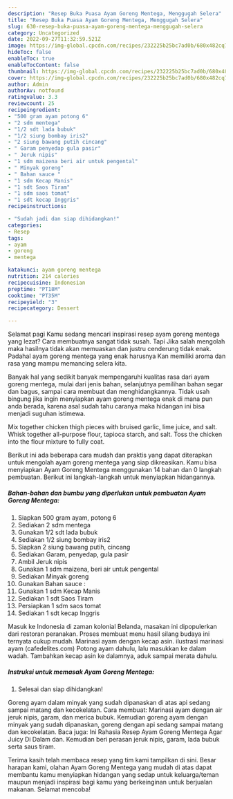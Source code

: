 ```yaml
---
description: "Resep Buka Puasa Ayam Goreng Mentega, Menggugah Selera"
title: "Resep Buka Puasa Ayam Goreng Mentega, Menggugah Selera"
slug: 630-resep-buka-puasa-ayam-goreng-mentega-menggugah-selera
category: Uncategorized
date: 2022-09-27T11:32:59.521Z
image: https://img-global.cpcdn.com/recipes/232225b25bc7ad0b/680x482cq70/ayam-goreng-mentega-foto-resep-utama.jpg
hideToc: false
enableToc: true
enableTocContent: false
thumbnail: https://img-global.cpcdn.com/recipes/232225b25bc7ad0b/680x482cq70/ayam-goreng-mentega-foto-resep-utama.jpg
cover: https://img-global.cpcdn.com/recipes/232225b25bc7ad0b/680x482cq70/ayam-goreng-mentega-foto-resep-utama.jpg
author: Admin
authorAv: notfound
ratingvalue: 3.3
reviewcount: 25
recipeingredient:
- "500 gram ayam potong 6"
- "2 sdm mentega"
- "1/2 sdt lada bubuk"
- "1/2 siung bombay iris2"
- "2 siung bawang putih cincang"
- " Garam penyedap gula pasir"
- " Jeruk nipis"
- "1 sdm maizena beri air untuk pengental"
- " Minyak goreng"
- " Bahan sauce "
- "1 sdm Kecap Manis"
- "1 sdt Saos Tiram"
- "1 sdm saos tomat"
- "1 sdt kecap Inggris"
recipeinstructions:

- "Sudah jadi dan siap dihidangkan!"
categories:
- Resep
tags:
- ayam
- goreng
- mentega

katakunci: ayam goreng mentega 
nutrition: 214 calories
recipecuisine: Indonesian
preptime: "PT18M"
cooktime: "PT35M"
recipeyield: "3"
recipecategory: Dessert

---
```



Selamat pagi Kamu sedang mencari inspirasi resep ayam goreng mentega yang lezat? Cara membuatnya sangat tidak susah. Tapi Jika salah mengolah maka hasilnya tidak akan memuaskan dan justru cenderung tidak enak. Padahal ayam goreng mentega yang enak harusnya Kan memiliki aroma dan rasa yang mampu memancing selera kita.


Banyak hal yang sedikit banyak mempengaruhi kualitas rasa dari ayam goreng mentega, mulai dari jenis bahan, selanjutnya pemilihan bahan segar dan bagus, sampai cara membuat dan menghidangkannya. Tidak usah bingung jika ingin menyiapkan ayam goreng mentega enak di mana pun anda berada, karena asal sudah tahu caranya maka hidangan ini bisa menjadi suguhan istimewa.

Mix together chicken thigh pieces with bruised garlic, lime juice, and salt. Whisk together all-purpose flour, tapioca starch, and salt. Toss the chicken into the flour mixture to fully coat.


Berikut ini ada beberapa cara mudah dan praktis yang dapat diterapkan untuk mengolah ayam goreng mentega yang siap dikreasikan. Kamu bisa menyiapkan Ayam Goreng Mentega menggunakan 14 bahan dan 0 langkah pembuatan. Berikut ini langkah-langkah untuk menyiapkan hidangannya.

<!--inarticleads1-->

##### Bahan-bahan dan bumbu yang diperlukan untuk pembuatan Ayam Goreng Mentega:

1. Siapkan 500 gram ayam, potong 6
1. Sediakan 2 sdm mentega
1. Gunakan 1/2 sdt lada bubuk
1. Sediakan 1/2 siung bombay iris2
1. Siapkan 2 siung bawang putih, cincang
1. Sediakan  Garam, penyedap, gula pasir
1. Ambil  Jeruk nipis
1. Gunakan 1 sdm maizena, beri air untuk pengental
1. Sediakan  Minyak goreng
1. Gunakan  Bahan sauce :
1. Gunakan 1 sdm Kecap Manis
1. Sediakan 1 sdt Saos Tiram
1. Persiapkan 1 sdm saos tomat
1. Sediakan 1 sdt kecap Inggris


Masuk ke Indonesia di zaman kolonial Belanda, masakan ini dipopulerkan dari restoran peranakan. Proses membuat menu hasil silang budaya ini ternyata cukup mudah. Marinasi ayam dengan kecap asin. ilustrasi marinasi ayam (cafedelites.com) Potong ayam dahulu, lalu masukkan ke dalam wadah. Tambahkan kecap asin ke dalamnya, aduk sampai merata dahulu. 

<!--inarticleads2-->

##### Instruksi untuk memasak Ayam Goreng Mentega:


1. Selesai dan siap dihidangkan!

Goreng ayam dalam minyak yang sudah dipanaskan di atas api sedang sampai matang dan kecokelatan. Cara membuat: Marinasi ayam dengan air jeruk nipis, garam, dan merica bubuk. Kemudian goreng ayam dengan minyak yang sudah dipanaskan, goreng dengan api sedang sampai matang dan kecokelatan. Baca juga: Ini Rahasia Resep Ayam Goreng Mentega Agar Juicy Di Dalam dan. Kemudian beri perasan jeruk nipis, garam, lada bubuk serta saus tiram. 

Terima kasih telah membaca resep yang tim kami tampilkan di sini. Besar harapan kami, olahan Ayam Goreng Mentega yang mudah di atas dapat membantu kamu menyiapkan hidangan yang sedap untuk keluarga/teman maupun menjadi inspirasi bagi kamu yang berkeinginan untuk berjualan makanan. Selamat mencoba!
